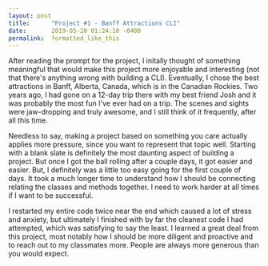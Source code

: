 ```yaml
---
layout: post
title:      "Project #1 - Banff Attractions CLI"
date:       2019-05-20 01:24:10 -0400
permalink:  formatted_like_this
---
```





After reading the prompt for the project, I initally thought of something meaningful that would make this project more enjoyable and interesting (not that there's anything wrong with building a CLI). Eventually, I chose the best attractions in Banff, Alberta, Canada, which is in the Canadian Rockies. Two years ago, I had gone on a 12-day trip there with my best friend Josh and it was probably the most fun I've ever had on a trip. The scenes and sights were jaw-dropping and truly awesome, and I still think of it frequently, after all this time. 

Needless to say, making a project based on something you care actually applies more pressure, since you want to represent that topic well. Starting with a blank slate is definitely the most daunting aspect of building a project. But once I got the ball rolling after a couple days, it got easier and easier. But, I definitely was a little too easy going for the first couple of days. It took a much longer time to understand how I should be connecting relating the classes and methods together. I need to work harder at all times if I want to be successful. 

I restarted my entire code twice near the end which caused a lot of stress and anxiety, but ultimately I finished with by far the cleanest code I had attempted, which was satisfying to say the least. I learned a great deal from this project, most notably how I should be more diligent and proactive and to reach out to my classmates more. People are always more generous than you would expect. 
